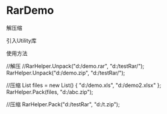 # RarDemo
解压缩

引入Utility库

使用方法

//解压
//RarHelper.Unpack("d:/demo.rar", "d:/testRar/");
RarHelper.Unpack("d:/demo.zip", "d:/testRar/");

//压缩
List<string> files = new List<string>() { "d:/demo.xls", "d:/demo2.xlsx" };
RarHelper.Pack(files, "d:/abc.zip");

//压缩
RarHelper.Pack("d:/testRar", "d:/t.zip");
